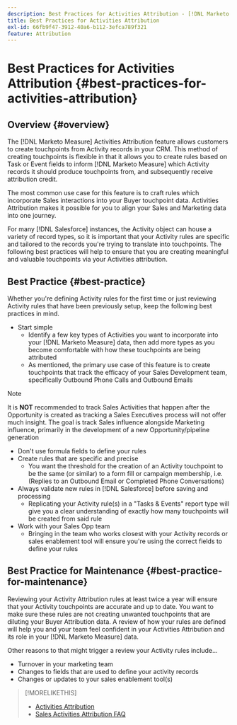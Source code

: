 ```yaml
---
description: Best Practices for Activities Attribution - [!DNL Marketo Measure] - Product Documentation
title: Best Practices for Activities Attribution
exl-id: 66fb9f47-3912-40a6-b112-3efca789f321
feature: Attribution
---
```

# Best Practices for Activities Attribution {#best-practices-for-activities-attribution}

## Overview {#overview}

The [!DNL Marketo Measure] Activities Attribution feature allows customers to create touchpoints from Activity records in your CRM. This method of creating touchpoints is flexible in that it allows you to create rules based on Task or Event fields to inform [!DNL Marketo Measure] which Activity records it should produce touchpoints from, and subsequently receive attribution credit.

The most common use case for this feature is to craft rules which incorporate Sales interactions into your Buyer touchpoint data. Activities Attribution makes it possible for you to align your Sales and Marketing data into one journey.

For many [!DNL Salesforce] instances, the Activity object can house a variety of record types, so it is important that your Activity rules are specific and tailored to the records you're trying to translate into touchpoints. The following best practices will help to ensure that you are creating meaningful and valuable touchpoints via your Activities attribution.

## Best Practice {#best-practice}

Whether you're defining Activity rules for the first time or just reviewing Activity rules that have been previously setup, keep the following best practices in mind.

* Start simple
   * Identify a few key types of Activities you want to incorporate into your [!DNL Marketo Measure] data, then add more types as you become comfortable with how these touchpoints are being attributed
   * As mentioned, the primary use case of this feature is to create touchpoints that track the efficacy of your Sales Development team, specifically Outbound Phone Calls and Outbound Emails

>[!NOTE]
>
>It is **NOT** recommended to track Sales Activities that happen after the Opportunity is created as tracking a Sales Executives process will not offer much insight. The goal is track Sales influence alongside Marketing influence, primarily in the development of a new Opportunity/pipeline generation

* Don't use formula fields to define your rules
* Create rules that are specific and precise
   * You want the threshold for the creation of an Activity touchpoint to be the same (or similar) to a form fill or campaign membership, i.e. (Replies to an Outbound Email or Completed Phone Conversations)
* Always validate new rules in [!DNL Salesforce] before saving and processing
   * Replicating your Activity rule(s) in a "Tasks & Events" report type will give you a clear understanding of exactly how many touchpoints will be created from said rule
* Work with your Sales Opp team
   * Bringing in the team who works closest with your Activity records or sales enablement tool will ensure you're using the correct fields to define your rules

## Best Practice for Maintenance {#best-practice-for-maintenance}

Reviewing your Activity Attribution rules at least twice a year will ensure that your Activity touchpoints are accurate and up to date. You want to make sure these rules are not creating unwanted touchpoints that are diluting your Buyer Attribution data. A review of how your rules are defined will help you and your team feel confident in your Activities Attribution and its role in your [!DNL Marketo Measure] data.

Other reasons to that might trigger a review your Activity rules include...

* Turnover in your marketing team
* Changes to fields that are used to define your activity records
* Changes or updates to your sales enablement tool(s)

>[!MORELIKETHIS]
>
>* [Activities Attribution](/help/advanced-marketo-measure-features/activities-attribution/salesforce-activities-attribution.md)
>* [Sales Activities Attribution FAQ](/help/advanced-marketo-measure-features/activities-attribution/activities-attribution-faq.md)

